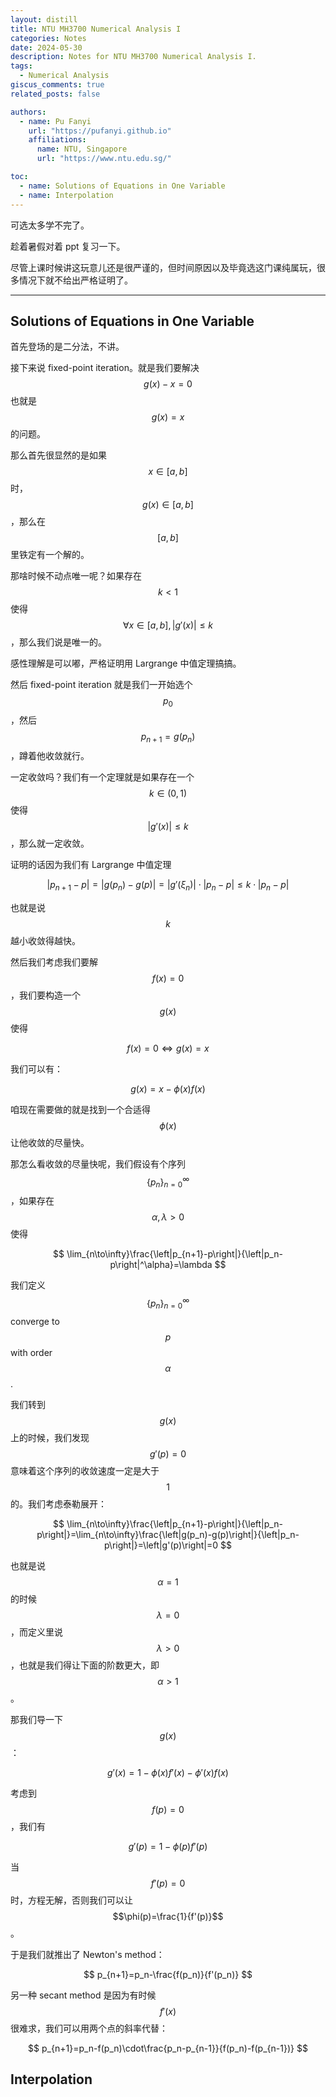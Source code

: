 ```yaml
---
layout: distill
title: NTU MH3700 Numerical Analysis I
categories: Notes
date: 2024-05-30
description: Notes for NTU MH3700 Numerical Analysis I.
tags:
  - Numerical Analysis
giscus_comments: true
related_posts: false

authors:
  - name: Pu Fanyi
    url: "https://pufanyi.github.io"
    affiliations:
      name: NTU, Singapore
      url: "https://www.ntu.edu.sg/"

toc:
  - name: Solutions of Equations in One Variable
  - name: Interpolation
---
```


可选太多学不完了。

趁着暑假对着 ppt 复习一下。

尽管上课时候讲这玩意儿还是很严谨的，但时间原因以及毕竟选这门课纯属玩，很多情况下就不给出严格证明了。

---

## Solutions of Equations in One Variable

首先登场的是二分法，不讲。

接下来说 fixed-point iteration。就是我们要解决 $$g(x)-x=0$$ 也就是 $$g(x)=x$$ 的问题。

那么首先很显然的是如果 $$x\in[a, b]$$ 时，$$g(x)\in[a, b]$$，那么在 $$[a, b]$$ 里铁定有一个解的。

那啥时候不动点唯一呢？如果存在 $$k<1$$ 使得 $$\forall x\in[a, b], \left\lvert g'(x)\right\rvert \le k$$，那么我们说是唯一的。

感性理解是可以嘟，严格证明用 Largrange 中值定理搞搞。

然后 fixed-point iteration 就是我们一开始选个 $$p_0$$，然后 $$p_{n+1}=g(p_n)$$，蹲着他收敛就行。

一定收敛吗？我们有一个定理就是如果存在一个 $$k\in(0, 1)$$ 使得 $$\left\lvert g'(x)\right\rvert \le k$$，那么就一定收敛。

证明的话因为我们有 Largrange 中值定理

$$
\left|p_{n+1}-p\right|=\left|g(p_n)-g(p)\right|=\left|g'(\xi_n)\right|\cdot\left|p_n-p\right|\le k\cdot\left|p_n-p\right|
$$

也就是说 $$k$$ 越小收敛得越快。

然后我们考虑我们要解 $$f(x)=0$$，我们要构造一个 $$g(x)$$ 使得

$$
f(x)=0\Leftrightarrow g(x)=x
$$

我们可以有：

$$
g(x)=x-\phi(x)f(x)
$$

咱现在需要做的就是找到一个合适得 $$\phi(x)$$ 让他收敛的尽量快。

那怎么看收敛的尽量快呢，我们假设有个序列 $$\{p_n\}_{n=0}^\infty$$，如果存在 $$\alpha, \lambda>0$$ 使得

$$
\lim_{n\to\infty}\frac{\left|p_{n+1}-p\right|}{\left|p_n-p\right|^\alpha}=\lambda
$$

我们定义 $$\{p_n\}_{n=0}^\infty$$ converge to $$p$$ with order $$\alpha$$.

我们转到 $$g(x)$$ 上的时候，我们发现 $$g'(p)=0$$ 意味着这个序列的收敛速度一定是大于 $$1$$ 的。我们考虑泰勒展开：

$$
\lim_{n\to\infty}\frac{\left|p_{n+1}-p\right|}{\left|p_n-p\right|}=\lim_{n\to\infty}\frac{\left|g(p_n)-g(p)\right|}{\left|p_n-p\right|}=\left|g'(p)\right|=0
$$

也就是说 $$\alpha=1$$ 的时候 $$\lambda=0$$，而定义里说 $$\lambda>0$$，也就是我们得让下面的阶数更大，即 $$\alpha>1$$。

那我们导一下 $$g(x)$$：

$$
g'(x)=1-\phi(x)f'(x)-\phi'(x)f(x)
$$

考虑到 $$f(p)=0$$，我们有

$$
g'(p)=1-\phi(p)f'(p)
$$

当 $$f'(p)=0$$ 时，方程无解，否则我们可以让 $$\phi(p)=\frac{1}{f'(p)}$$。

于是我们就推出了 Newton's method：

$$
p_{n+1}=p_n-\frac{f(p_n)}{f'(p_n)}
$$

另一种 secant method 是因为有时候 $$f'(x)$$ 很难求，我们可以用两个点的斜率代替：

$$
p_{n+1}=p_n-f(p_n)\cdot\frac{p_n-p_{n-1}}{f(p_n)-f(p_{n-1})}
$$

## Interpolation
